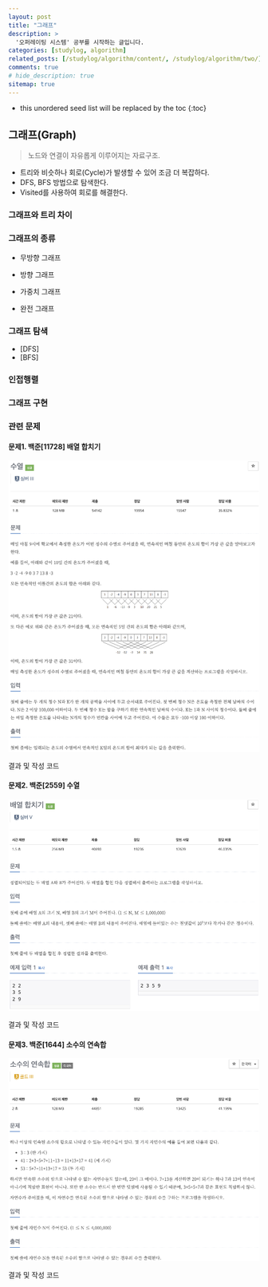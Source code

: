 ```yaml
---
layout: post
title: "그래프"
description: >
  '오퍼레이팅 시스템' 공부를 시작하는 글입니다.
categories: [studylog, algorithm]
related_posts: [/studylog/algorithm/content/, /studylog/algorithm/two/]
comments: true
# hide_description: true
sitemap: true
---
```


* this unordered seed list will be replaced by the toc
{:toc}

## 그래프(Graph)
> 노드와 연결이 자유롭게 이루어지는 자료구조.

- 트리와 비슷하나 회로(Cycle)가 발생할 수 있어 조금 더 복잡하다.
- DFS, BFS 방법으로 탐색한다. 
- Visited를 사용하여 회로를 해결한다.

### 그래프와 트리 차이

### 그래프의 종류
- 무방향 그래프
- 방향 그래프

- 가중치 그래프
- 완전 그래프

### 그래프 탐색
- [DFS]
- [BFS]

### 인접행렬

### 그래프 구현

 
### 관련 문제
#### 문제1. 백준[11728] 배열 합치기
![image](/assets/study/algorithm/search/bj2559a.png)

결과 및 작성 코드

#### 문제2. 백준[2559] 수열
![Image](/assets/study/algorithm/search/bj11728a.png)

결과 및 작성 코드

#### 문제3. 백준[1644] 소수의 연속합 
![Image](/assets/study/algorithm/search/bj1644a.png)

결과 및 작성 코드




